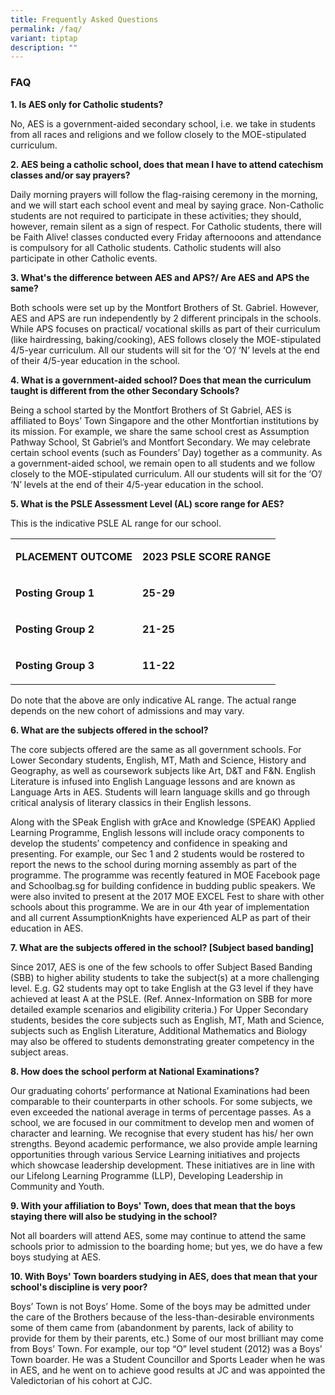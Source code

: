 ```yaml
---
title: Frequently Asked Questions
permalink: /faq/
variant: tiptap
description: ""
---
```

<h3><strong>FAQ</strong></h3>
<p><strong>1. Is AES only for Catholic students?</strong>
</p>
<p>No, AES is a government-aided secondary school, i.e. we take in students
from all races and religions and we follow closely to the MOE-stipulated
curriculum.</p>
<p><strong>2. AES being a catholic school, does that mean I have to attend catechism classes and/or say prayers?</strong>
</p>
<p>Daily morning prayers will follow the flag-raising ceremony in the morning,
and we will start each school event and meal by saying grace. Non-Catholic
students are not required to participate in these activities; they should,
however, remain silent as a sign of respect. For Catholic students, there
will be Faith Alive! classes conducted every Friday afternooons and attendance
is compulsory for all Catholic students. Catholic students will also participate
in other Catholic events.</p>
<p><strong>3. What's the difference between AES and APS?/ Are AES and APS the same?</strong>
</p>
<p>Both schools were set up by the Montfort Brothers of St. Gabriel. However,
AES and APS are run independently by 2 different principals in the schools.
While APS focuses on practical/ vocational skills as part of their curriculum
(like hairdressing, baking/cooking), AES follows closely the MOE-stipulated
4/5-year curriculum. All our students will sit for the ‘O’/ ‘N’ levels
at the end of their 4/5-year education in the school.</p>
<p><strong>4. What is a government-aided school? Does that mean the curriculum taught is different from the other Secondary Schools?</strong>
</p>
<p>Being a school started by the Montfort Brothers of St Gabriel, AES is
affiliated to Boys’ Town Singapore and the other Montfortian institutions
by its mission. For example, we share the same school crest as Assumption
Pathway School, St Gabriel’s and Montfort Secondary. We may celebrate certain
school events (such as Founders’ Day) together as a community. As a government-aided
school, we remain open to all students and we follow closely to the MOE-stipulated
curriculum. All our students will sit for the ‘O’/ ‘N’ levels at the end
of their 4/5-year education in the school.</p>
<p><strong>5. What is the PSLE Assessment Level (AL) score range for AES?</strong>
</p>
<p>This is the indicative PSLE AL range for our school.</p>
<table style="minWidth: 50px">
<colgroup>
<col>
<col>
</colgroup>
<tbody>
<tr>
<td rowspan="1" colspan="1">
<p><strong>PLACEMENT OUTCOME</strong>
</p>
</td>
<td rowspan="1" colspan="1">
<p><strong>2023 PSLE SCORE RANGE</strong>
</p>
</td>
</tr>
<tr>
<td rowspan="1" colspan="1">
<p><strong>Posting Group 1</strong>
</p>
</td>
<td rowspan="1" colspan="1">
<p><strong>25-29</strong>
</p>
</td>
</tr>
<tr>
<td rowspan="1" colspan="1">
<p><strong>Posting Group 2</strong>
</p>
</td>
<td rowspan="1" colspan="1">
<p><strong>21-25</strong>
</p>
</td>
</tr>
<tr>
<td rowspan="1" colspan="1">
<p><strong>Posting Group 3</strong>
</p>
</td>
<td rowspan="1" colspan="1">
<p><strong>11-22</strong>
</p>
</td>
</tr>
</tbody>
</table>
<p>Do note that the above are only indicative AL&nbsp;range.&nbsp;The actual
range depends on the new cohort of admissions and may vary.</p>
<p><strong>6. What are the subjects offered in the school?</strong>
</p>
<p>The core subjects offered are the same as all government schools. For
Lower Secondary students, English, MT, Math and Science, History and Geography,
as well as coursework subjects like Art, D&amp;T and F&amp;N. English Literature
is infused into English Language lessons and are known as Language Arts
in AES. Students will learn language skills and go through critical analysis
of literary classics in their English lessons.</p>
<p>Along with the SPeak English with grAce and Knowledge (SPEAK) Applied
Learning Programme, English lessons will include oracy components to develop
the students’ competency and confidence in speaking and presenting. For
example, our Sec 1 and 2 students would be rostered to report the news
to the school during morning assembly as part of the programme. The programme
was recently featured in MOE Facebook page and Schoolbag.sg for building
confidence in budding public speakers. We were also invited to present
at the 2017 MOE EXCEL Fest to share with other schools about this programme.
We are in our 4th year of implementation and all current AssumptionKnights
have experienced ALP as part of their education in AES.</p>
<p><strong>7. What are the subjects offered in the school? [Subject based banding]</strong>
</p>
<p>Since 2017, AES is one of the few schools to offer Subject Based Banding
(SBB) to higher ability students to take the subject(s) at a more challenging
level. E.g. G2 students may opt to take English at the G3 level if they
have achieved at least A at the PSLE. (Ref. Annex-Information on SBB for
more detailed example scenarios and eligibility criteria.) For Upper Secondary
students, besides the core subjects such as English, MT, Math and Science,
subjects such as English Literature, Additional Mathematics and Biology
may also be offered to students demonstrating greater competency in the
subject areas.</p>
<p><strong>8. How does the school perform at National Examinations?</strong>
</p>
<p>Our graduating cohorts’ performance at National Examinations had been
comparable to their counterparts in other schools. For some subjects, we
even exceeded the national average in terms of percentage passes. As a
school, we are focused in our commitment to develop men and women of character
and learning. We recognise that every student has his/ her own strengths.
Beyond academic performance, we also provide ample learning opportunities
through various Service Learning initiatives and projects which showcase
leadership development. These initiatives are in line with our Lifelong
Learning Programme (LLP), Developing Leadership in Community and Youth.</p>
<p><strong>9. With your affiliation to Boys' Town, does that mean that the boys staying there will also be studying in the school?</strong>
</p>
<p>Not all boarders will attend AES, some may continue to attend the same
schools prior to admission to the boarding home; but yes, we do have a
few boys studying at AES.</p>
<p><strong>10. With Boys' Town boarders studying in AES, does that mean that your school's discipline is very poor?</strong>
</p>
<p>Boys’ Town is not Boys’ Home. Some of the boys may be admitted under the
care of the Brothers because of the less-than-desirable environments some
of them came from (abandonment by parents, lack of ability to provide for
them by their parents, etc.) Some of our most brilliant may come from Boys’
Town. For example, our top “O” level student (2012) was a Boys’ Town boarder.
He was a Student Councillor and Sports Leader when he was in AES, and he
went on to achieve good results at JC and was appointed the Valedictorian
of his cohort at CJC.</p>